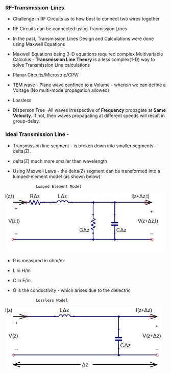 ### RF-Transmission-Lines
* Challenge in RF Circuits as to how best to connect two wires together
* RF Circuits can be connected using Tranmission Lines
* In the past, Transmission Lines Design and Calculations were done using Maxwell Equations
* Maxwell Equations being 3-D equations required complex Multivariable Calculus -
**Transmission Line Theory** is a less complex(1-D) way to solve Transmission Line calculations
* Planar Circuits/Microstrip/CPW

* TEM wave - Plane wave confined to a Volume - wherein we can define a Voltage (No multi-mode propagation allowed)
* Lossless 
* Disperson Free -All waves irrespective of **Frequency** propagate at **Same Velocity**. If not, then waves propagating at different speeds will result in group-delay.



### Ideal Transmission Line -
* Transmission line segment - is broken down into smaller segments - delta(Z).
* delta(Z) much more smaller than wavelength
* Using Maxwell Laws - the delta(Z) segment can be transformed into a lumped-element model (as shown below)

                Lumped Element Model
![Transmission Line](https://github.com/sgmasvn/RF-Transmission-Lines/blob/main/Transmission.png)
* R  is measured in ohm/m
* L  in H/m
* C  in F/m
* G is the conductivity - which arises due to the dielectric

                Lossless Model
![LossLess](https://github.com/sgmasvn/RF-Transmission-Lines/blob/main/Lossless.png)
